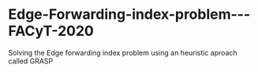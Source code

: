 # Edge-Forwarding-index-problem---FACyT-2020
Solving the Edge forwarding index problem using an heuristic aproach called GRASP

